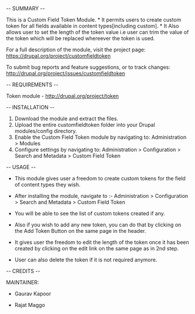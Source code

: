 
-- SUMMARY --

  This is a Custom Field Token Module.
    * It permits users to create custom token for all fields available in content types[including custom].
    * It Also allows user to set the length of the token value i.e user can trim the value of the token which will be replaced whereever the token is used.


  For a full description of the module, visit the project page:
    https://drupal.org/project/customfieldtoken

  To submit bug reports and feature suggestions, or to track changes:
    http://drupal.org/project/issues/customfieldtoken


-- REQUIREMENTS --

  Token module - http://drupal.org/project/token


-- INSTALLATION --


  1. Download the module and extract the files.
  2. Upload the entire customfieldtoken folder into your Drupal modules/config
     directory.
  3. Enable the Custom Field Token  module by navigating to:
     Administration > Modules
  4. Configure settings by navigating to:
     Administration > Configuration > Search and Metadata > Custom Field Token


-- USAGE --

  * This module gives user a freedom to create custom tokens for the field of content types they wish.

  * After installing the module, navigate to :-
    Administration > Configuration > Search and Metadata > Custom Field Token

  * You will be able to see the list of custom tokens created if any.

  * Also if you wish to add any new token, you can do that by clicking on the Add Token Button on the same page in the header.

  * It gives user the freedom to edit the length of the token once it has been created by clicking on the edit link on the same page as in 2nd step.

  * User can also delete the token if it is not required anymore.



-- CREDITS --

  MAINTAINER:

  * Gaurav Kapoor

  * Rajat Maggo
